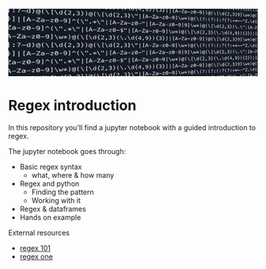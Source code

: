 ![regex](regex.jpeg)
# Regex introduction
In this repository you'll find a jupyter notebook with a guided introduction to regex.

The jupyter notebook goes through:
- Basic regex syntax
    - what, where & how many
- Regex and python
    - Finding the pattern
    - Working with it
- Regex & dataframes
- Hands on example

External resources
- [regex 101](https://regex101.com)
- [regex one](https://regexone.com/lesson/capturing_groups)
